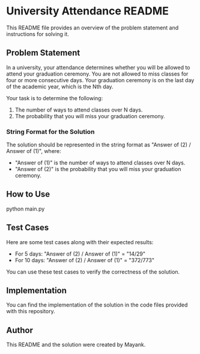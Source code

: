 # University Attendance README

This README file provides an overview of the problem statement and instructions for solving it.

## Problem Statement

In a university, your attendance determines whether you will be allowed to attend your graduation ceremony. You are not allowed to miss classes for four or more consecutive days. Your graduation ceremony is on the last day of the academic year, which is the Nth day.

Your task is to determine the following:

1. The number of ways to attend classes over N days.
2. The probability that you will miss your graduation ceremony.

### String Format for the Solution

The solution should be represented in the string format as "Answer of (2) / Answer of (1)", where:
- "Answer of (1)" is the number of ways to attend classes over N days.
- "Answer of (2)" is the probability that you will miss your graduation ceremony.

## How to Use

python main.py

## Test Cases

Here are some test cases along with their expected results:

- For 5 days: "Answer of (2) / Answer of (1)" = "14/29"
- For 10 days: "Answer of (2) / Answer of (1)" = "372/773"

You can use these test cases to verify the correctness of the solution.

## Implementation

You can find the implementation of the solution in the code files provided with this repository.

## Author

This README and the solution were created by Mayank.
